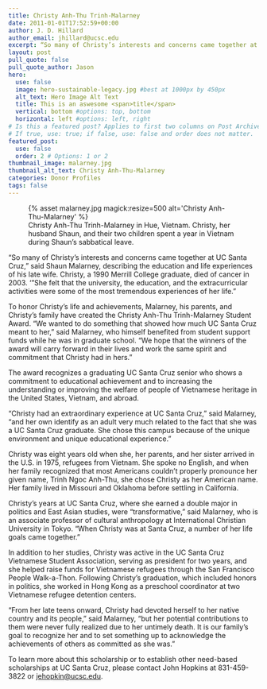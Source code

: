 ```yaml
---
title: Christy Anh-Thu Trinh-Malarney
date: 2011-01-01T17:52:59+00:00
author: J. D. Hillard
author_email: jhillard@ucsc.edu
excerpt: “So many of Christy’s interests and concerns came together at UC Santa Cruz,” said Shaun Malarney, describing the education and life experiences of his late wife. Christy, a 1990 Merrill College graduate, died of cancer in 2003. ‘”She felt that the university, the education, and the extracurricular activities were some of the most tremendous experiences of her life.”
layout: post
pull_quote: false
pull_quote_author: Jason
hero:
  use: false
  image: hero-sustainable-legacy.jpg #best at 1000px by 450px
  alt_text: Hero Image Alt Text
  title: This is an aswesome <span>title</span>
  vertical: bottom #options: top, bottom
  horizontal: left #options: left, right
# Is this a featured post? Applies to first two columns on Post Archive Page.
# If true, use: true; if false, use: false and order does not matter.
featured_post:
  use: false
  order: 2 # Options: 1 or 2
thumbnail_image: malarney.jpg
thumbnail_alt_text: Christy Anh-Thu-Malarney
categories: Donor Profiles
tags: false
---
```

<figure class="inline-image right">
{% asset malarney.jpg magick:resize=500 alt='Christy Anh-Thu-Malarney' %}
<figcaption>Christy Anh-Thu Trinh-Malarney in Hue, Vietnam. Christy, her husband Shaun, and their two children spent a year in Vietnam during Shaun&#8217;s sabbatical leave.</figcaption></figure> 

&#8220;So many of Christy&#8217;s interests and concerns came together at UC Santa Cruz,&#8221; said Shaun Malarney, describing the education and life experiences of his late wife. Christy, a 1990 Merrill College graduate, died of cancer in 2003. &#8216;&#8221;She felt that the university, the education, and the extracurricular activities were some of the most tremendous experiences of her life.&#8221;

To honor Christy&#8217;s life and achievements, Malarney, his parents, and Christy&#8217;s family have created the Christy Anh-Thu Trinh-Malarney Student Award. &#8220;We wanted to do something that showed how much UC Santa Cruz meant to her,&#8221; said Malarney, who himself benefited from student support funds while he was in graduate school. &#8220;We hope that the winners of the award will carry forward in their lives and work the same spirit and commitment that Christy had in hers.&#8221;

The award recognizes a graduating UC Santa Cruz senior who shows a commitment to educational achievement and to increasing the understanding or improving the welfare of people of Vietnamese heritage in the United States, Vietnam, and abroad.

&#8220;Christy had an extraordinary experience at UC Santa Cruz,&#8221; said Malarney, &#8220;and her own identify as an adult very much related to the fact that she was a UC Santa Cruz graduate. She chose this campus because of the unique environment and unique educational experience.&#8221;

Christy was eight years old when she, her parents, and her sister arrived in the U.S. in 1975, refugees from Vietnam. She spoke no English, and when her family recognized that most Americans couldn&#8217;t properly pronounce her given name, Trinh Ngoc Anh-Thu, she chose Christy as her American name. Her family lived in Missouri and Oklahoma before settling in California.

Christy&#8217;s years at UC Santa Cruz, where she earned a double major in politics and East Asian studies, were &#8220;transformative,&#8221; said Malarney, who is an associate professor of cultural anthropology at International Christian University in Tokyo. &#8220;When Christy was at Santa Cruz, a number of her life goals came together.&#8221;

In addition to her studies, Christy was active in the UC Santa Cruz Vietnamese Student Association, serving as president for two years, and she helped raise funds for Vietnamese refugees through the San Francisco People Walk-a-Thon. Following Christy&#8217;s graduation, which included honors in politics, she worked in Hong Kong as a preschool coordinator at two Vietnamese refugee detention centers.

&#8220;From her late teens onward, Christy had devoted herself to her native country and its people,&#8221; said Malarney, &#8220;but her potential contributions to them were never fully realized due to her untimely death. It is our family&#8217;s goal to recognize her and to set something up to acknowledge the achievements of others as committed as she was.&#8221;

To learn more about this scholarship or to establish other need-based scholarships at UC Santa Cruz, please contact John Hopkins at 831-459-3822 or <jehopkin@ucsc.edu>.
